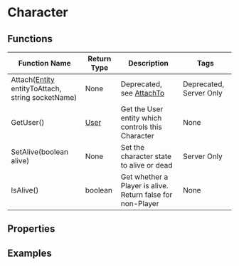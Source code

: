 # Character

## Functions

| Function Name | Return Type | Description | Tags |
|---------------|-------------|-------------|------|
| Attach([Entity](entity) entityToAttach, string socketName) | None | Deprecated, see [AttachTo](entity#AttachTo) | Deprecated, Server Only |
| GetUser() | [User](user) | Get the User entity which controls this Character	 | None |
| SetAlive(boolean alive) | None | Set the character state to alive or dead | Server Only |
| IsAlive() | boolean | Get whether a Player is alive. Return false for non-Player | None |

## Properties

## Examples